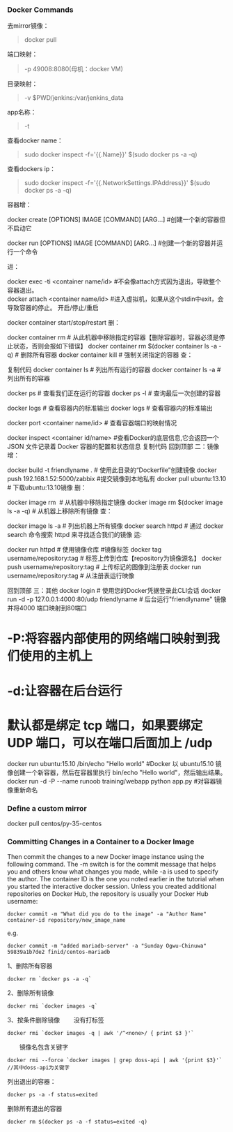 
### Docker Commands

去mirror镜像：
>docker pull

端口映射：
>-p 49008:8080(母机：docker VM)

目录映射：
>-v $PWD/jenkins:/var/jenkins_data

app名称：
>-t 


查看docker name：

>sudo docker inspect -f='{{.Name}}' $(sudo docker ps -a -q)

查看dockers ip：

>sudo docker inspect -f='{{.NetworkSettings.IPAddress}}' $(sudo docker ps -a -q)

容器增：

docker create [OPTIONS] IMAGE [COMMAND] [ARG...]  #创建一个新的容器但不启动它

docker run [OPTIONS] IMAGE [COMMAND] [ARG...]  #创建一个新的容器并运行一个命令
 

进：

docker exec -ti <container name/id> #不会像attach方式因为退出，导致整个容器退出。          
docker attach  <container name/id> #进入虚拟机，如果从这个stdin中exit，会导致容器的停止。
开启/停止/重启

docker container  start/stop/restart   <hash> 
删：

docker container rm <hash> # 从此机器中移除指定的容器【删除容器时，容器必须是停止状态，否则会报如下错误】
docker container rm $(docker container ls -a -q) # 删除所有容器
docker container kill <hash> # 强制关闭指定的容器
查：

复制代码
docker container ls # 列出所有运行的容器
docker container ls -a # 列出所有的容器

docker ps # 查看我们正在运行的容器
docker ps -l # 查询最后一次创建的容器

docker logs <container id> # 查看容器内的标准输出
docker logs <container name> # 查看容器内的标准输出


docker port <container name/id> <port> # 查看容器端口的映射情况

docker inspect <container id/name> #查看Docker的底层信息,它会返回一个 JSON 文件记录着 Docker 容器的配置和状态信息
复制代码
回到顶部
二：镜像
增：

docker build -t friendlyname . # 使用此目录的“Dockerfile”创建镜像
docker push 192.168.1.52:5000/zabbix #提交镜像到本地私有
docker pull ubuntu:13.10 # 下载ubuntu:13.10镜像
删：

docker image rm <image id> # 从机器中移除指定镜像
docker image rm $(docker image ls -a -q) # 从机器上移除所有镜像
查：

docker image ls -a # 列出机器上所有镜像
docker search httpd # 通过 docker search 命令搜索 httpd 来寻找适合我们的镜像
运:

docker run httpd # 使用镜像仓库
#镜像标签
docker tag <image> username/repository:tag # 标签<image>上传到仓库【repository为镜像源名】
docker push username/repository:tag # 上传标记的图像到注册表
docker run username/repository:tag # 从注册表运行映像

回到顶部
三：其他
docker login # 使用您的Docker凭据登录此CLI会话
docker run -d -p 127.0.0.1:4000:80/udp friendlyname # 后台运行"friendlyname" 镜像并将4000 端口映射到80端口
# -P:将容器内部使用的网络端口映射到我们使用的主机上
# -d:让容器在后台运行
# 默认都是绑定 tcp 端口，如果要绑定 UDP 端口，可以在端口后面加上 /udp
docker run ubuntu:15.10 /bin/echo "Hello world" #Docker 以 ubuntu15.10 镜像创建一个新容器，然后在容器里执行 bin/echo "Hello world"，然后输出结果。
docker run -d -P --name runoob training/webapp python app.py #对容器镜像重新命名


### Define a custom mirror

docker pull centos/py-35-centos


### Committing Changes in a Container to a Docker Image

Then commit the changes to a new Docker image instance using the following command. The -m switch is for the commit message that helps you and others know what changes you made, while -a is used to specify the author. The container ID is the one you noted earlier in the tutorial when you started the interactive docker session. Unless you created additional repositories on Docker Hub, the repository is usually your Docker Hub username:

```
docker commit -m "What did you do to the image" -a "Author Name" container-id repository/new_image_name
```

e.g.

```
docker commit -m "added mariadb-server" -a "Sunday Ogwu-Chinuwa" 59839a1b7de2 finid/centos-mariadb
```


1、删除所有容器
```
docker rm `docker ps -a -q`
```
2、删除所有镜像
```
docker rmi `docker images -q`
```
3、按条件删除镜像
　　没有打标签
```
docker rmi `docker images -q | awk '/^<none>/ { print $3 }'`

```
　　镜像名包含关键字
```
docker rmi --force `docker images | grep doss-api | awk '{print $3}'`    
//其中doss-api为关键字
```

列出退出的容器：
```
docker ps -a -f status=exited

```
删除所有退出的容器
```
docker rm $(docker ps -a -f status=exited -q)
```

